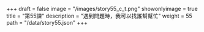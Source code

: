 +++
draft = false 
image = "/images/story55_c_t.png" 
showonlyimage = true 
title = "第55課" 
description = "遇到問題時，我可以找誰幫幫忙" 
weight = 55 
path = "/data/story55.json" 
+++
